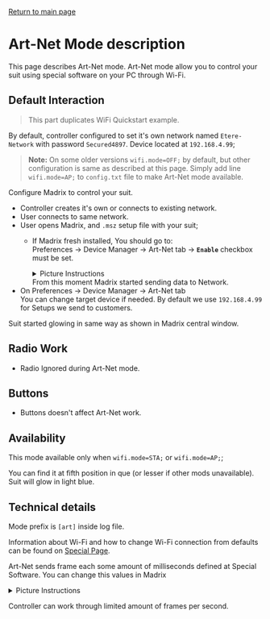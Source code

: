 [Return to main page](../README.md)

# Art-Net Mode description
This page describes Art-Net mode. Art-Net mode allow you to control your suit using special software on your PC through Wi-Fi.

## Default Interaction
> This part duplicates WiFi Quickstart example. 

By default, controller configured to set it's own network named `Etere-Network` with password `Secured4897`. Device located at `192.168.4.99`;

>**Note:** On some older versions `wifi.mode=OFF;` by default, but other configuration is same as described at this page. Simply add line `wifi.mode=AP;` to `config.txt` file to make Art-Net mode available.  

Configure Madrix to control your suit.
- Controller creates it's own or connects to existing network.
- User connects to same network.
- User opens Madrix, and `.msz` setup file with your suit;
    - If Madrix fresh installed, You should go to:  
    Preferences -> Device Manager -> Art-Net tab -> **`Enable`**  checkbox must be set. 
        <details><summary>Picture Instructions</summary>

        ![Madix Enable Art-Net 1](../images/Madrix_enable_art_net_1.jpg)  
        ![Madix Enable Art-Net 2](../images/Madrix_enable_art_net_2.jpg)  
        ![Madix Enable Art-Net 3](../images/Madrix_enable_art_net_3.jpg)  
        ![Madix Enable Art-Net 4](../images/Madrix_enable_art_net_4.jpg)  
        ![Madix Enable Art-Net 5](../images/Madrix_enable_art_net_5.jpg)  
        </details>
        From this moment Madrix started sending data to Network.
- On Preferences -> Device Manager -> Art-Net tab  
  You can change target device if needed. By default we use `192.168.4.99` for Setups we send to customers.

Suit started glowing in same way as shown in Madrix central window.

## Radio Work
- Radio Ignored during Art-Net mode.

## Buttons
- Buttons doesn't affect Art-Net work.

## Availability
This mode available only when `wifi.mode=STA;` or `wifi.mode=AP;`;

You can find it at fifth position in que (or lesser if other mods unavailable). Suit will glow in light blue.

## Technical details
Mode prefix is `[art]` inside log file.  

Information about Wi-Fi and how to change Wi-Fi connection from defaults can be found on [Special Page](../Wifi.md).  

Art-Net sends frame each some amount of milliseconds defined at Special Software.
You can change this values in Madrix
<details><summary>Picture Instructions</summary>

![Madix Change Fps](../images/Madrix_change_fps.jpg)  
</details>

Controller can work through limited amount of frames per second.
